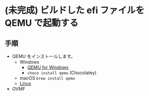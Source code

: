 # (未完成) ビルドした efi ファイルを QEMU で起動する
## 手順
- QEMU をインストールします。
    - Windows
        - [QEMU for Windows]([Windows](https://www.qemu.org/download/#windows))
        - `choco install qemu` (Chocolatey)
    - macOS
        `brew install qemu`
    - [Linux](https://www.qemu.org/download/#linux)
- OVMF